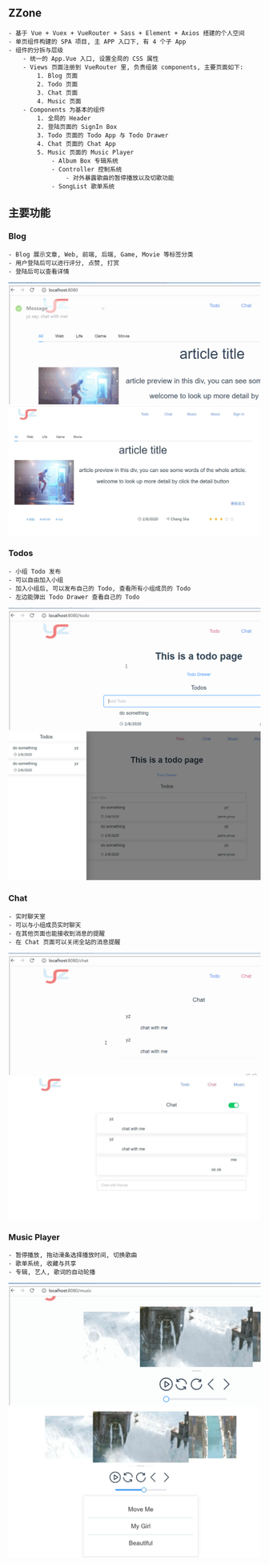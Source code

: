 ## ZZone
    - 基于 Vue + Vuex + VueRouter + Sass + Element + Axios 搭建的个人空间
    - 单页组件构建的 SPA 项目, 主 APP 入口下, 有 4 个子 App
    - 组件的分拆与层级
        - 统一的 App.Vue 入口, 设置全局的 CSS 属性
        - Views 页面注册到 VueRouter 里, 负责组装 components, 主要页面如下:
            1. Blog 页面
            2. Todo 页面
            3. Chat 页面
            4. Music 页面
        - Components 为基本的组件
            1. 全局的 Header
            2. 登陆页面的 SignIn Box
            3. Todo 页面的 Todo App 与 Todo Drawer
            4. Chat 页面的 Chat App
            5. Music 页面的 Music Player
                - Album Box 专辑系统
                - Controller 控制系统
                    - 对外暴露歌曲的暂停播放以及切歌功能
                - SongList 歌单系统

## 主要功能

### Blog
    - Blog 展示文章, Web, 前端, 后端, Game, Movie 等标签分类
    - 用户登陆后可以进行评分, 点赞, 打赏
    - 登陆后可以查看详情
![blog](./screenshot/blog.gif)
![blog](./screenshot/blog.jpg)

### Todos
    - 小组 Todo 发布
    - 可以自由加入小组
    - 加入小组后, 可以发布自己的 Todo, 查看所有小组成员的 Todo
    - 左边能弹出 Todo Drawer 查看自己的 Todo
![todo](./screenshot/fe.todo.gif)
![todo](./screenshot/todos.jpg)

### Chat
    - 实时聊天室
    - 可以与小组成员实时聊天
    - 在其他页面也能接收到消息的提醒
    - 在 Chat 页面可以关闭全站的消息提醒
![chat](./screenshot/fe.chat.gif)
![chat](./screenshot/chat.jpg)

### Music Player
    - 暂停播放, 拖动滑条选择播放时间, 切换歌曲
    - 歌单系统, 收藏与共享
    - 专辑, 艺人, 歌词的自动轮播
![player](./screenshot/fe.music.gif)
![player](./screenshot/player.jpg)
